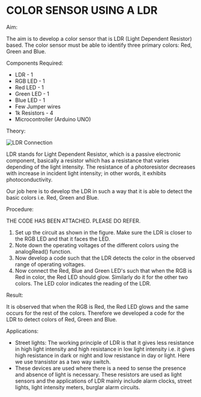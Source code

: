 # COLOR SENSOR USING A LDR

Aim:

The aim is to develop a color sensor that is LDR (Light Dependent Resistor) based. The color sensor must be able to identify three primary colors: Red, Green and Blue.

Components Required:

- LDR - 1
- RGB LED - 1
- Red LED - 1
- Green LED - 1
- Blue LED - 1
- Few Jumper wires
- 1k Resistors - 4
- Microcontroller (Arduino UNO)

Theory:

![LDR Connection](https://www.google.com/search?q=ldr+and+arduino+connection+circuit&rlz=1C1PRFC_enIN782IN782&sxsrf=ACYBGNR5hhEIzwqcE7omhZ16LbR4XV0K7Q:1581514676490&source=lnms&tbm=isch&sa=X&ved=2ahUKEwjM9f6jkcznAhUJ7XMBHfV1DaIQ_AUoAXoECA4QAw&biw=1366&bih=657#imgrc=iwoELHliupVN0M)

LDR stands for Light Dependent Resistor, which is a passive electronic component, basically a resistor which has a resistance that varies depending of the light intensity. The resistance of a photoresistor decreases with increase in incident light intensity; in other words, it exhibits photoconductivity.

Our job here is to develop the LDR in such a way that it is able to detect the basic colors i.e. Red, Green and Blue.

Procedure:

THE CODE HAS BEEN ATTACHED. PLEASE DO REFER.

1. Set up the circuit as shown in the figure. Make sure the LDR is closer to the RGB LED and that it faces the LED.
2. Note down the operating voltages of the different colors using the analogRead() function.
3. Now develop a code such that the LDR detects the color in the observed range of operating voltages.
4. Now connect the Red, Blue and Green LED&#39;s such that when the RGB is Red in color, the Red LED should glow. Similarly do it for the other two colors. The LED color indicates the reading of the LDR.

Result:

It is observed that when the RGB is Red, the Red LED glows and the same occurs for the rest of the colors. Therefore we developed a code for the LDR to detect colors of Red, Green and Blue.

Applications:

- Street lights: The working principle of LDR is that it gives less resistance in high light intensity and high resistance in low light intensity i.e. it gives high resistance in dark or night and low resistance in day or light. Here we use transistor as a two way switch.
- These devices are used where there is a need to sense the presence and absence of light is necessary. These resistors are used as light sensors and the applications of LDR mainly include alarm clocks, street lights, light intensity meters, burglar alarm circuits.
